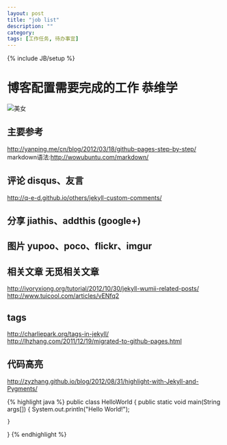 ```yaml
---
layout: post
title: "job list"
description: ""
category: 
tags: [工作任务, 待办事宜]
---
```

{% include JB/setup %}

# 博客配置需要完成的工作 恭维学
![美女](http://d.hiphotos.baidu.com/album/w%3D2048/sign=0d17e2d0d009b3deebbfe368f8876d81/c9fcc3cec3fdfc03c91ca600d53f8794a4c22625.jpg)
## 主要参考
http://yanping.me/cn/blog/2012/03/18/github-pages-step-by-step/
markdown语法:http://wowubuntu.com/markdown/

## 评论 disqus、友言
http://q-e-d.github.io/others/jekyll-custom-comments/
## 分享 jiathis、addthis (google+)
## 图片 yupoo、poco、flickr、imgur
## 相关文章 无觅相关文章 
http://ivoryxiong.org/tutorial/2012/10/30/jekyll-wumii-related-posts/
http://www.tuicool.com/articles/vENfq2
## tags
http://charliepark.org/tags-in-jekyll/
http://lhzhang.com/2011/12/19/migrated-to-github-pages.html
## 代码高亮
http://zyzhang.github.io/blog/2012/08/31/highlight-with-Jekyll-and-Pygments/

{% highlight java %}
public class HelloWorld {
    public static void main(String args[]) {
        System.out.println("Hello World!");

    }

}
{% endhighlight %}
